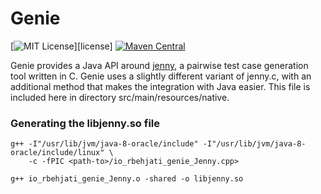 
# Genie
[![MIT License](https://img.shields.io/github/license/mashape/apistatus.svg)][license]
[![Maven Central](https://img.shields.io/maven-central/v/org.apache.maven/apache-maven.svg)](https://maven-badges.herokuapp.com/maven-central/io.github.rbehjati/genie)

Genie provides a Java API around [jenny](http://burtleburtle.net/bob/math/jenny.html), a pairwise test case generation tool written in C.
Genie uses a slightly different variant of jenny.c, with an additional method that makes the integration with Java easier.
This file is included here in directory src/main/resources/native.


### Generating the libjenny.so file

```
g++ -I"/usr/lib/jvm/java-8-oracle/include" -I"/usr/lib/jvm/java-8-oracle/include/linux" \
    -c -fPIC <path-to>/io_rbehjati_genie_Jenny.cpp>

g++ io_rbehjati_genie_Jenny.o -shared -o libjenny.so
```
